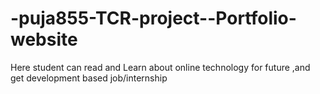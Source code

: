 # -puja855-TCR-project--Portfolio-website
Here student can read and Learn about  online technology for future ,and get development based  job/internship
